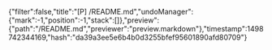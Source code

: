 {"filter":false,"title":"[P] /README.md","undoManager":{"mark":-1,"position":-1,"stack":[]},"preview":{"path":"/README.md","previewer":"preview.markdown"},"timestamp":1498742344169,"hash":"da39a3ee5e6b4b0d3255bfef95601890afd80709"}
